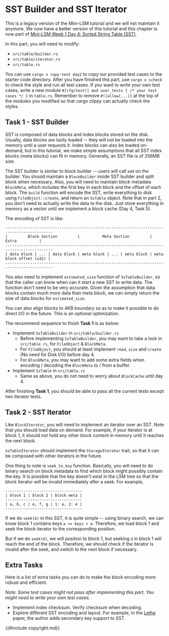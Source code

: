 # SST Builder and SST Iterator

<div class="warning">

This is a legacy version of the Mini-LSM tutorial and we will not maintain it anymore. We now have a better version of this tutorial and this chapter is now part of [Mini-LSM Week 1 Day 4: Sorted String Table (SST)](./week1-04-sst.md).

</div>

<!-- toc -->

In this part, you will need to modify:

* `src/table/builder.rs`
* `src/table/iterator.rs`
* `src/table.rs`

You can use `cargo x copy-test day2` to copy our provided test cases to the starter code directory. After you have
finished this part, use `cargo x scheck` to check the style and run all test cases. If you want to write your own
test cases, write a new module `#[cfg(test)] mod user_tests { /* your test cases */ }` in `table.rs`. Remember to remove
`#![allow(...)]` at the top of the modules you modified so that cargo clippy can actually check the styles.

## Task 1 - SST Builder

SST is composed of data blocks and index blocks stored on the disk. Usually, data blocks are lazily loaded -- they will
not be loaded into the memory until a user requests it. Index blocks can also be loaded on-demand, but in this tutorial,
we make simple assumptions that all SST index blocks (meta blocks) can fit in memory. Generally, an SST file is of 256MB
size.

The SST builder is similar to block builder -- users will call `add` on the builder. You should maintain a `BlockBuilder`
inside SST builder and split block when necessary. Also, you will need to maintain block metadata `BlockMeta`, which
includes the first key in each block and the offset of each block. The `build` function will encode the SST, write
everything to disk using `FileObject::create`, and return an `SsTable` object. Note that in part 2, you don't need to
actually write the data to the disk.
Just store everything in memory as a vector until we implement a block cache (Day 4, Task 5).

The encoding of SST is like:

```
-------------------------------------------------------------------------------------------
|         Block Section         |          Meta Section         |          Extra          |
-------------------------------------------------------------------------------------------
| data block | ... | data block | meta block | ... | meta block | meta block offset (u32) |
-------------------------------------------------------------------------------------------
```

You also need to implement `estimated_size` function of `SsTableBuilder`, so that the caller can know when can it start
a new SST to write data. The function don't need to be very accurate. Given the assumption that data blocks contain much
more data than meta block, we can simply return the size of data blocks for `estimated_size`.

You can also align blocks to 4KB boundary so as to make it possible to do direct I/O in the future. This is an optional
optimization.

The recommend sequence to finish **Task 1** is as below:

- Implement `SsTableBuilder` in `src/table/builder.rs`
  - Before implementing `SsTableBuilder`, you may want to take a look in `src/table.rs`, for `FileObject` & `BlockMeta`.
  - For `FileObject`, you should at least implement `read`, `size` and `create` (No need for Disk I/O) before day 4.
  - For `BlockMeta`, you may want to add some extra fields when encoding / decoding the `BlockMeta` to / from a buffer.
- Implement `SsTable` in `src/table.rs`
  - Same as above, you do not need to worry about `BlockCache` until day 4.

After finishing **Task 1**, you should be able to pass all the current tests except two iterator tests.

## Task 2 - SST Iterator

Like `BlockIterator`, you will need to implement an iterator over an SST. Note that you should load data on demand. For
example, if your iterator is at block 1, it should not hold any other block content in memory until it reaches the next
block.

`SsTableIterator` should implement the `StorageIterator` trait, so that it can be composed with other iterators in the
future.

One thing to note is `seek_to_key` function. Basically, you will need to do binary search on block metadata to find
which block might possibly contain the key. It is possible that the key doesn't exist in the LSM tree so that the
block iterator will be invalid immediately after a seek. For example,

```
----------------------------------
| block 1 | block 2 | block meta |
----------------------------------
| a, b, c | e, f, g | 1: a, 2: e |
----------------------------------
```

If we do `seek(b)` in this SST, it is quite simple -- using binary search, we can know block 1 contains keys `a <= keys
< e`. Therefore, we load block 1 and seek the block iterator to the corresponding position.

But if we do `seek(d)`, we will position to block 1, but seeking `d` in block 1 will reach the end of the block.
Therefore, we should check if the iterator is invalid after the seek, and switch to the next block if necessary.

## Extra Tasks

Here is a list of extra tasks you can do to make the block encoding more robust and efficient.

*Note: Some test cases might not pass after implementing this part. You might need to write your own test cases.*

* Implement index checksum. Verify checksum when decoding.
* Explore different SST encoding and layout. For example, in the [Lethe](https://disc-projects.bu.edu/lethe/) paper,
  the author adds secondary key support to SST.

{{#include copyright.md}}
